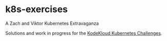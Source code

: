 # k8s-exercises
A Zach and Viktor Kubernetes Extravaganza

Solutions and work in progress for the [KodeKloud Kubernetes Challenges](https://kodekloud.com/courses/kubernetes-challenges/).
